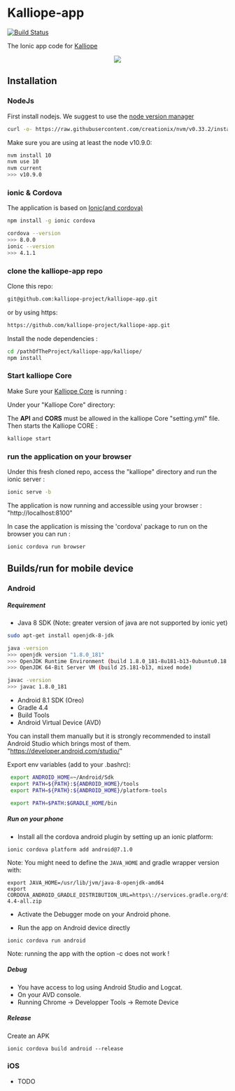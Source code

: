 # Kalliope-app

[![Build Status](https://travis-ci.org/kalliope-project/kalliope-app.svg?branch=master)](https://travis-ci.org/kalliope-project/kalliope)

The Ionic app code for [Kalliope](https://github.com/kalliope-project/kalliope)

<p align="center">
    <img src="images/kalliope_app_presentation_5.png">
</p>

## Installation

### NodeJs
First install nodejs.
We suggest to use the [node version manager](https://github.com/creationix/nvm#installation)

```bash
curl -o- https://raw.githubusercontent.com/creationix/nvm/v0.33.2/install.sh | bash
```

Make sure you are using at least the node v10.9.0:

```bash
nvm install 10
nvm use 10
nvm current
>>> v10.9.0
```

### ionic & Cordova

The application is based on [Ionic(and cordova)](http://ionicframework.com/docs/intro/installation/)

```bash
npm install -g ionic cordova

cordova --version
>>> 8.0.0
ionic --version
>>> 4.1.1
```

### clone the kalliope-app repo

Clone this repo:

```bash
git@github.com:kalliope-project/kalliope-app.git
```
or by using https:
```bash
https://github.com/kalliope-project/kalliope-app.git
```

Install the node dependencies :
```bash
cd /pathOfTheProject/kalliope-app/kalliope/
npm install
```

### Start kalliope Core

Make Sure your [Kalliope Core](https://github.com/kalliope-project/kalliope) is running :

Under your "Kalliope Core" directory:

The __API__ and __CORS__ must be allowed in the kalliope Core "setting.yml" file.
Then starts the Kalliope CORE :
```bash
kalliope start
```


### run the application on your browser

Under this fresh cloned repo, access the "kalliope" directory and run the ionic server :

```bash
ionic serve -b
```

The application is now running and accessible using your browser : "http://localhost:8100"

In case the application is missing the 'cordova' package to run on the browser you can run :
```bash
ionic cordova run browser
```


## Builds/run for mobile device

### Android

##### Requirement
- Java 8 SDK (Note: greater version of java are not supported by ionic yet)
```bash
sudo apt-get install openjdk-8-jdk

java -version
>>> openjdk version "1.8.0_181"
>>> OpenJDK Runtime Environment (build 1.8.0_181-8u181-b13-0ubuntu0.18.04.1-b13)
>>> OpenJDK 64-Bit Server VM (build 25.181-b13, mixed mode)

javac -version
>>> javac 1.8.0_181
```

- Android 8.1 SDK (Oreo)
- Gradle 4.4
- Build Tools
- Android Virtual Device (AVD)

You can install them manually but it is strongly recommended to install Android Studio which brings most of them.
"https://developer.android.com/studio/"

Export env variables (add to your .bashrc):
```bash
 export ANDROID_HOME=~/Android/Sdk
 export PATH=${PATH}:${ANDROID_HOME}/tools
 export PATH=${PATH}:${ANDROID_HOME}/platform-tools

 export PATH=$PATH:$GRADLE_HOME/bin
```

##### Run on your phone

 - Install all the cordova android plugin by setting up an ionic platform:
```
ionic cordova platform add android@7.1.0
```

Note: You might need to define the `JAVA_HOME` and gradle wrapper version with:
```
export JAVA_HOME=/usr/lib/jvm/java-8-openjdk-amd64
export CORDOVA_ANDROID_GRADLE_DISTRIBUTION_URL=https\://services.gradle.org/distributions/gradle-4.4-all.zip
```

 - Activate the Debugger mode on your Android phone.


 - Run the app on Android device directly
```
ionic cordova run android
```
Note: running the app with the option -c does not work !

##### Debug

 - You have access to log using Android Studio and Logcat.
 - On your AVD console.
 - Running Chrome -> Developper Tools -> Remote Device

##### Release

Create an APK
```
ionic cordova build android --release
```

### iOS
- TODO
